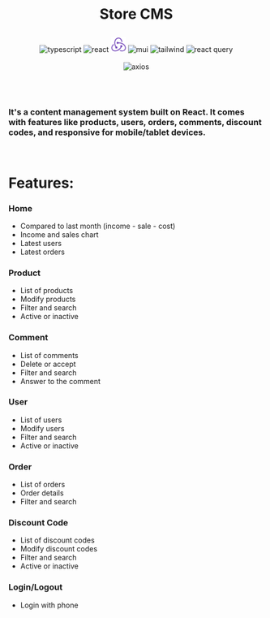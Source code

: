 # <p align="center">Store CMS</p>

<p align="center">
<img height="30" alt="typescript" src="https://raw.githubusercontent.com/danielcranney/readme-generator/main/public/icons/skills/typescript-colored.svg">
<img height="30" alt="react" src="https://raw.githubusercontent.com/danielcranney/readme-generator/main/public/icons/skills/react-colored.svg">
<img height="30" alt="redux" src="https://raw.githubusercontent.com/github/explore/80688e429a7d4ef2fca1e82350fe8e3517d3494d/topics/redux/redux.png">
<img height="30" alt="mui" src="https://raw.githubusercontent.com/danielcranney/readme-generator/main/public/icons/skills/materialui-colored.svg">
<img height="30" alt="tailwind" src="https://raw.githubusercontent.com/danielcranney/readme-generator/main/public/icons/skills/tailwindcss-colored.svg">
<img height="30" alt="react query" src="https://seeklogo.com/images/R/react-query-logo-1340EA4CE9-seeklogo.com.png">
<br/><br/>
<img height="30" alt="axios" src="https://axios-http.com/assets/logo.svg">
</p>

<br/><br/>

### It's a content management system built on React. It comes with features like products, users, orders, comments, discount codes, and responsive for mobile/tablet devices.

<br/>

# Features:

### Home
- Compared to last month (income - sale - cost)
- Income and sales chart
- Latest users
- Latest orders

### Product
- List of products
- Modify products
- Filter and search
- Active or inactive

### Comment
- List of comments
- Delete or accept
- Filter and search
- Answer to the comment

### User
- List of users
- Modify users
- Filter and search
- Active or inactive

### Order
- List of orders
- Order details
- Filter and search

### Discount Code
- List of discount codes
- Modify discount codes
- Filter and search
- Active or inactive

### Login/Logout
- Login with phone
